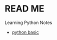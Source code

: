# READ ME

Learning Python Notes

- [python basic](https://gitpitch.com/allroundtesters/Python-Steps/pybasic)